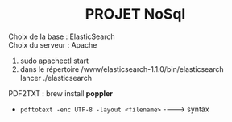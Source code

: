# <center> PROJET NoSql

Choix de la base : ElasticSearch  
Choix du serveur : Apache

1. sudo apachectl start
2. dans le répertoire /www/elasticsearch-1.1.0/bin/elasticsearch  
lancer ./elasticsearch 

PDF2TXT : brew install **poppler**

* `pdftotext -enc UTF-8 -layout <filename>` ----> syntax

